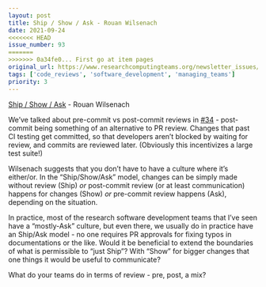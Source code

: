 ```yaml
---
layout: post
title: Ship / Show / Ask - Rouan Wilsenach
date: 2021-09-24
<<<<<<< HEAD
issue_number: 93
=======
>>>>>>> 0a34fe0... First go at item pages
original_url: https://www.researchcomputingteams.org/newsletter_issues/0093
tags: ['code_reviews', 'software_development', 'managing_teams']
priority: 3
---
```


<!-- markdownlint-disable MD033 -->
<!-- markdownlint-disable MD041 -->
<!-- markdownlint-disable MD049 -->

[Ship / Show / Ask](https://martinfowler.com/articles/ship-show-ask.html?utm_campaign=Level%20Up&utm_medium=email&utm_source=Revue%20newsletter) - Rouan Wilsenach

We’ve talked about pre-commit vs post-commit reviews in [#34](https://www.researchcomputingteams.org/newsletter_issues/0034) - post-commit being something of an alternative to PR review.  Changes that past CI testing get committed, so that developers aren’t blocked by waiting for review, and commits are reviewed later.  (Obviously this incentivizes a large test suite!)

Wilsenach suggests that you don’t have to have a culture where it’s either/or.  In the “Ship/Show/Ask” model, changes can be simply made without review (Ship) *or* post-commit review (or at least communication) happens for changes (Show) *or* pre-commit review happens (Ask), depending on the situation.

In practice, most of the research software development teams that I’ve seen have a “mostly-Ask” culture, but even there, we usually do in practice have an Ship/Ask model - no one requires PR approvals for fixing typos in documentations or the like.  Would it be beneficial to extend the boundaries of what is permissible to “just Ship”?  With “Show” for bigger changes that one things it would be useful to communicate?

What do your teams do in terms of review - pre, post, a mix?